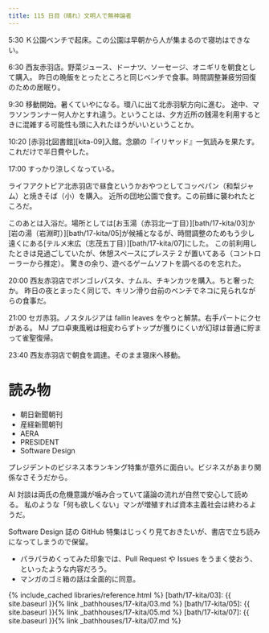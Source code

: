 ```yaml
---
title: 115 日目（晴れ）文明人で無神論者
---
```


5:30 Ｋ公園ベンチで起床。この公園は早朝から人が集まるので寝坊はできない。

6:30 西友赤羽店。野菜ジュース、ドーナツ、ソーセージ、オニギリを朝食として購入。
昨日の晩飯をとったところと同じベンチで食事。時間調整兼疲労回復のための居眠り。

9:30 移動開始。暑くていやになる。環八に出て北赤羽駅方向に進む。
途中、マラソンランナー何人かとすれ違う。ということは、夕方近所の銭湯を利用するときに混雑する可能性も頭に入れたほうがいいということか。

10:20 [赤羽北図書館][kita-09]入館。念願の『イリヤッド』一気読みを果たす。これだけで半日費やした。

17:00 すっかり涼しくなっている。

ライフアクトピア北赤羽店で昼食というかおやつとしてコッペパン（和梨ジャム）と焼きそば（小）を購入。
近所の団地公園で食す。この前蜂に襲われたところだ。

このあとは入浴だ。場所としては[お玉湯（赤羽北一丁目）][bath/17-kita/03]か[岩の湯（岩淵町）][bath/17-kita/05]が候補となるが、時間調整のためもう少し遠くにある[テルメ末広（志茂五丁目）][bath/17-kita/07]にした。
この前利用したときは見過ごしていたが、休憩スペースにプレステ 2 が置いてある（コントローラーから推定）。
驚きの余り、遊べるゲームソフトを調べるのを忘れた。

20:00 西友赤羽店でボンゴレパスタ、ナムル、チキンカツを購入。ちと奢ったか。
昨日の夜とまったく同じで、キリン滑り台前のベンチでネコに見られながらの食事だ。

21:00 セガ赤羽。ノスタルジアは fallin leaves をやっと解禁。右手パートにクセがある。
MJ プロ卓東風戦は相変わらずトップが獲りにくいが幻球は普通に貯まって雀聖復帰。

23:40 西友赤羽店で朝食を調達。そのまま寝床へ移動。

# 読み物

* 朝日新聞朝刊
* 産経新聞朝刊
* AERA
* PRESIDENT
* Software Design

プレジデントのビジネス本ランキング特集が意外に面白い。ビジネスがあまり関係なさそうだから。

AI 対談は両氏の危機意識が噛み合っていて議論の流れが自然で安心して読める。
私のような「何も欲しくない」マンが増殖すれば資本主義社会は終わるようだ。

Software Design 誌の GitHub 特集はじっくり見ておきたいが、書店で立ち読みになってしまうので保留。

* パラパラめくってみた印象では、Pull Request や Issues をうまく使おう、といったような内容だろう。
* マンガのゴミ箱の話は全面的に同意。

{% include_cached libraries/reference.html %}
[bath/17-kita/03]: {{ site.baseurl }}{% link _bathhouses/17-kita/03.md %}
[bath/17-kita/05]: {{ site.baseurl }}{% link _bathhouses/17-kita/05.md %}
[bath/17-kita/07]: {{ site.baseurl }}{% link _bathhouses/17-kita/07.md %}

